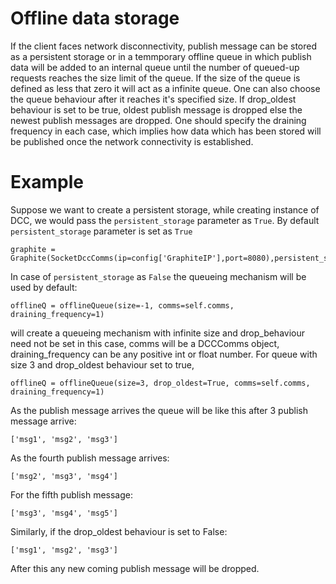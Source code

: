 # Offline data storage
If the client faces network disconnectivity, publish message can be stored as a persistent storage or in a temmporary offline queue in which publish data will be added to an internal queue until the number of queued-up requests reaches the size limit of the queue. If the size of the queue is defined as less that zero it will act as a infinite queue. One can also choose the queue behaviour after it reaches it's specified size. If drop_oldest behaviour is set to be true, oldest publish message is dropped else the newest publish messages are dropped. One should specify the draining frequency in each case, which implies how data which has been stored will be published once the network connectivity is established. 

# Example
Suppose we want to create a persistent storage, while creating instance of DCC, we would pass the ```persistent_storage``` parameter as ```True```. 
By default ```persistent_storage``` parameter is set as ```True```
```
graphite = Graphite(SocketDccComms(ip=config['GraphiteIP'],port=8080),persistent_storage=True)
```
In case of ```persistent_storage``` as ```False``` the queueing mechanism will be used by default: 
```
offlineQ = offlineQueue(size=-1, comms=self.comms, draining_frequency=1)
```
will create a queueing mechanism with infinite size and drop_behaviour need not be set in this case, comms will be a DCCComms object, draining_frequency can be any positive int or float number.
For queue with size 3 and drop_oldest behaviour set to true, 
```
offlineQ = offlineQueue(size=3, drop_oldest=True, comms=self.comms, draining_frequency=1)
```
As the publish message arrives the queue will be like this after 3 publish message arrive:
```
['msg1', 'msg2', 'msg3']
```
As the fourth publish message arrives:
```
['msg2', 'msg3', 'msg4']
```
For the fifth publish message:
```
['msg3', 'msg4', 'msg5']
```
Similarly, if the drop_oldest behaviour is set to False:
```
['msg1', 'msg2', 'msg3']
```
After this any new coming publish message will be dropped.